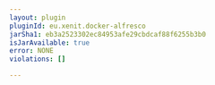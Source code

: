 ```yaml
---
layout: plugin
pluginId: eu.xenit.docker-alfresco
jarSha1: eb3a2523302ec84953afe29cbdcaf88f6255b3b0
isJarAvailable: true
error: NONE
violations: []

---
```


